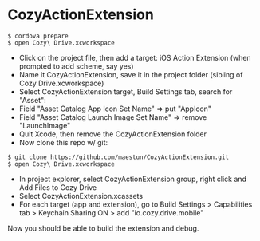 # CozyActionExtension
```
$ cordova prepare
$ open Cozy\ Drive.xcworkspace
```
- Click on the project file, then add a target: iOS Action Extension (when prompted to add scheme, say yes)
- Name it CozyActionExtension, save it in the project folder (sibling of Cozy Drive.xcworkspace)
- Select CozyActionExtension target, Build Settings tab, search for "Asset":
- Field "Asset Catalog App Icon Set Name" => put "AppIcon"
- Field "Asset Catalog Launch Image Set Name" => remove "LaunchImage"
- Quit Xcode, then remove the CozyActionExtension folder
- Now clone this repo w/ git:
```
$ git clone https://github.com/maestun/CozyActionExtension.git
$ open Cozy\ Drive.xcworkspace
```
- In project explorer, select CozyActionExtension group, right click and Add Files to Cozy Drive
- Select CozyActionExtension.xcassets
- For each target (app and extension), go to Build Settings > Capabilities tab > Keychain Sharing ON > add "io.cozy.drive.mobile"

Now you should be able to build the extension and debug.
